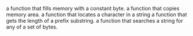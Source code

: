 a function that fills memory with a constant byte.
a function that copies memory area.
a function that locates a character in a string
a function that gets the length of a prefix substring.
a function that searches a string for any of a set of bytes.

